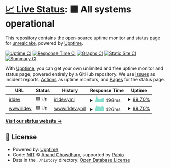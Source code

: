 # [📈 Live Status](https://unrealcake.github.io/uptimechecker): <!--live status--> **🟩 All systems operational**

This repository contains the open-source uptime monitor and status page for [unrealcake](https://unrealcake.github.io/uptimechecker), powered by [Upptime](https://github.com/upptime/upptime).

[![Uptime CI](https://github.com/unrealcake/uptimechecker/workflows/Uptime%20CI/badge.svg)](https://github.com/unrealcake/uptimechecker/actions?query=workflow%3A%22Uptime+CI%22)
[![Response Time CI](https://github.com/unrealcake/uptimechecker/workflows/Response%20Time%20CI/badge.svg)](https://github.com/unrealcake/uptimechecker/actions?query=workflow%3A%22Response+Time+CI%22)
[![Graphs CI](https://github.com/unrealcake/uptimechecker/workflows/Graphs%20CI/badge.svg)](https://github.com/unrealcake/uptimechecker/actions?query=workflow%3A%22Graphs+CI%22)
[![Static Site CI](https://github.com/unrealcake/uptimechecker/workflows/Static%20Site%20CI/badge.svg)](https://github.com/unrealcake/uptimechecker/actions?query=workflow%3A%22Static+Site+CI%22)
[![Summary CI](https://github.com/unrealcake/uptimechecker/workflows/Summary%20CI/badge.svg)](https://github.com/unrealcake/uptimechecker/actions?query=workflow%3A%22Summary+CI%22)

With [Upptime](https://upptime.js.org), you can get your own unlimited and free uptime monitor and status page, powered entirely by a GitHub repository. We use [Issues](https://github.com/unrealcake/uptimechecker/issues) as incident reports, [Actions](https://github.com/unrealcake/uptimechecker/actions) as uptime monitors, and [Pages](https://unrealcake.github.io/uptimechecker) for the status page.

<!--start: status pages-->
<!-- This summary is generated by Upptime (https://github.com/upptime/upptime) -->
<!-- Do not edit this manually, your changes will be overwritten -->
<!-- prettier-ignore -->
| URL | Status | History | Response Time | Uptime |
| --- | ------ | ------- | ------------- | ------ |
| <img alt="" src="https://icons.duckduckgo.com/ip3/irldev.xyz.ico" height="13"> [irldev](https://irldev.xyz) | 🟩 Up | [irldev.yml](https://github.com/RLSoftwareDev/uptimechecker/commits/HEAD/history/irldev.yml) | <details><summary><img alt="Response time graph" src="./graphs/irldev/response-time-week.png" height="20"> 498ms</summary><br><a href="https://unrealcake.github.io/uptimechecker/history/irldev"><img alt="Response time 498" src="https://img.shields.io/endpoint?url=https%3A%2F%2Fraw.githubusercontent.com%2FRLSoftwareDev%2Fuptimechecker%2FHEAD%2Fapi%2Firldev%2Fresponse-time.json"></a><br><a href="https://unrealcake.github.io/uptimechecker/history/irldev"><img alt="24-hour response time 595" src="https://img.shields.io/endpoint?url=https%3A%2F%2Fraw.githubusercontent.com%2FRLSoftwareDev%2Fuptimechecker%2FHEAD%2Fapi%2Firldev%2Fresponse-time-day.json"></a><br><a href="https://unrealcake.github.io/uptimechecker/history/irldev"><img alt="7-day response time 498" src="https://img.shields.io/endpoint?url=https%3A%2F%2Fraw.githubusercontent.com%2FRLSoftwareDev%2Fuptimechecker%2FHEAD%2Fapi%2Firldev%2Fresponse-time-week.json"></a><br><a href="https://unrealcake.github.io/uptimechecker/history/irldev"><img alt="30-day response time 498" src="https://img.shields.io/endpoint?url=https%3A%2F%2Fraw.githubusercontent.com%2FRLSoftwareDev%2Fuptimechecker%2FHEAD%2Fapi%2Firldev%2Fresponse-time-month.json"></a><br><a href="https://unrealcake.github.io/uptimechecker/history/irldev"><img alt="1-year response time 498" src="https://img.shields.io/endpoint?url=https%3A%2F%2Fraw.githubusercontent.com%2FRLSoftwareDev%2Fuptimechecker%2FHEAD%2Fapi%2Firldev%2Fresponse-time-year.json"></a></details> | <details><summary><a href="https://unrealcake.github.io/uptimechecker/history/irldev">99.70%</a></summary><a href="https://unrealcake.github.io/uptimechecker/history/irldev"><img alt="All-time uptime 99.70%" src="https://img.shields.io/endpoint?url=https%3A%2F%2Fraw.githubusercontent.com%2FRLSoftwareDev%2Fuptimechecker%2FHEAD%2Fapi%2Firldev%2Fuptime.json"></a><br><a href="https://unrealcake.github.io/uptimechecker/history/irldev"><img alt="24-hour uptime 100.00%" src="https://img.shields.io/endpoint?url=https%3A%2F%2Fraw.githubusercontent.com%2FRLSoftwareDev%2Fuptimechecker%2FHEAD%2Fapi%2Firldev%2Fuptime-day.json"></a><br><a href="https://unrealcake.github.io/uptimechecker/history/irldev"><img alt="7-day uptime 99.70%" src="https://img.shields.io/endpoint?url=https%3A%2F%2Fraw.githubusercontent.com%2FRLSoftwareDev%2Fuptimechecker%2FHEAD%2Fapi%2Firldev%2Fuptime-week.json"></a><br><a href="https://unrealcake.github.io/uptimechecker/history/irldev"><img alt="30-day uptime 99.70%" src="https://img.shields.io/endpoint?url=https%3A%2F%2Fraw.githubusercontent.com%2FRLSoftwareDev%2Fuptimechecker%2FHEAD%2Fapi%2Firldev%2Fuptime-month.json"></a><br><a href="https://unrealcake.github.io/uptimechecker/history/irldev"><img alt="1-year uptime 99.70%" src="https://img.shields.io/endpoint?url=https%3A%2F%2Fraw.githubusercontent.com%2FRLSoftwareDev%2Fuptimechecker%2FHEAD%2Fapi%2Firldev%2Fuptime-year.json"></a></details>
| <img alt="" src="https://icons.duckduckgo.com/ip3/www.irldev.xyz.ico" height="13"> [wwwirldev](https://www.irldev.xyz) | 🟩 Up | [wwwirldev.yml](https://github.com/RLSoftwareDev/uptimechecker/commits/HEAD/history/wwwirldev.yml) | <details><summary><img alt="Response time graph" src="./graphs/wwwirldev/response-time-week.png" height="20"> 426ms</summary><br><a href="https://unrealcake.github.io/uptimechecker/history/wwwirldev"><img alt="Response time 426" src="https://img.shields.io/endpoint?url=https%3A%2F%2Fraw.githubusercontent.com%2FRLSoftwareDev%2Fuptimechecker%2FHEAD%2Fapi%2Fwwwirldev%2Fresponse-time.json"></a><br><a href="https://unrealcake.github.io/uptimechecker/history/wwwirldev"><img alt="24-hour response time 395" src="https://img.shields.io/endpoint?url=https%3A%2F%2Fraw.githubusercontent.com%2FRLSoftwareDev%2Fuptimechecker%2FHEAD%2Fapi%2Fwwwirldev%2Fresponse-time-day.json"></a><br><a href="https://unrealcake.github.io/uptimechecker/history/wwwirldev"><img alt="7-day response time 426" src="https://img.shields.io/endpoint?url=https%3A%2F%2Fraw.githubusercontent.com%2FRLSoftwareDev%2Fuptimechecker%2FHEAD%2Fapi%2Fwwwirldev%2Fresponse-time-week.json"></a><br><a href="https://unrealcake.github.io/uptimechecker/history/wwwirldev"><img alt="30-day response time 426" src="https://img.shields.io/endpoint?url=https%3A%2F%2Fraw.githubusercontent.com%2FRLSoftwareDev%2Fuptimechecker%2FHEAD%2Fapi%2Fwwwirldev%2Fresponse-time-month.json"></a><br><a href="https://unrealcake.github.io/uptimechecker/history/wwwirldev"><img alt="1-year response time 426" src="https://img.shields.io/endpoint?url=https%3A%2F%2Fraw.githubusercontent.com%2FRLSoftwareDev%2Fuptimechecker%2FHEAD%2Fapi%2Fwwwirldev%2Fresponse-time-year.json"></a></details> | <details><summary><a href="https://unrealcake.github.io/uptimechecker/history/wwwirldev">99.70%</a></summary><a href="https://unrealcake.github.io/uptimechecker/history/wwwirldev"><img alt="All-time uptime 99.70%" src="https://img.shields.io/endpoint?url=https%3A%2F%2Fraw.githubusercontent.com%2FRLSoftwareDev%2Fuptimechecker%2FHEAD%2Fapi%2Fwwwirldev%2Fuptime.json"></a><br><a href="https://unrealcake.github.io/uptimechecker/history/wwwirldev"><img alt="24-hour uptime 100.00%" src="https://img.shields.io/endpoint?url=https%3A%2F%2Fraw.githubusercontent.com%2FRLSoftwareDev%2Fuptimechecker%2FHEAD%2Fapi%2Fwwwirldev%2Fuptime-day.json"></a><br><a href="https://unrealcake.github.io/uptimechecker/history/wwwirldev"><img alt="7-day uptime 99.70%" src="https://img.shields.io/endpoint?url=https%3A%2F%2Fraw.githubusercontent.com%2FRLSoftwareDev%2Fuptimechecker%2FHEAD%2Fapi%2Fwwwirldev%2Fuptime-week.json"></a><br><a href="https://unrealcake.github.io/uptimechecker/history/wwwirldev"><img alt="30-day uptime 99.70%" src="https://img.shields.io/endpoint?url=https%3A%2F%2Fraw.githubusercontent.com%2FRLSoftwareDev%2Fuptimechecker%2FHEAD%2Fapi%2Fwwwirldev%2Fuptime-month.json"></a><br><a href="https://unrealcake.github.io/uptimechecker/history/wwwirldev"><img alt="1-year uptime 99.70%" src="https://img.shields.io/endpoint?url=https%3A%2F%2Fraw.githubusercontent.com%2FRLSoftwareDev%2Fuptimechecker%2FHEAD%2Fapi%2Fwwwirldev%2Fuptime-year.json"></a></details>

<!--end: status pages-->

[**Visit our status website →**](https://unrealcake.github.io/uptimechecker)

## 📄 License

- Powered by: [Upptime](https://github.com/upptime/upptime)
- Code: [MIT](./LICENSE) © [Anand Chowdhary](https://anandchowdhary.com), supported by [Pabio](https://pabio.com)
- Data in the `./history` directory: [Open Database License](https://opendatacommons.org/licenses/odbl/1-0/)
